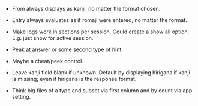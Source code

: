 - From always displays as kanji, no matter the format chosen.
- Entry always evaluates as if romaji were entered, no matter the format.

- Make logs work in sections per session. Could create a show all option.
E.g. just show for active session.
- Peak at answer or some second type of hint.
- Maybe a cheat/peek control.
- Leave kanji field blank if unknown. Default by displaying hirigana if kanji is
missing; even if hirigana is the response format.
- Think big files of a type and subset via first column and by count via app setting.
